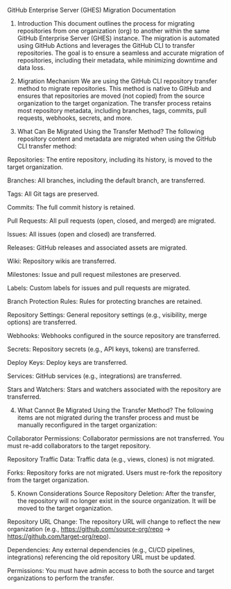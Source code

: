 GitHub Enterprise Server (GHES) Migration Documentation
1. Introduction
This document outlines the process for migrating repositories from one organization (org) to another within the same GitHub Enterprise Server (GHES) instance. The migration is automated using GitHub Actions and leverages the GitHub CLI to transfer repositories. The goal is to ensure a seamless and accurate migration of repositories, including their metadata, while minimizing downtime and data loss.

2. Migration Mechanism
We are using the GitHub CLI repository transfer method to migrate repositories. This method is native to GitHub and ensures that repositories are moved (not copied) from the source organization to the target organization. The transfer process retains most repository metadata, including branches, tags, commits, pull requests, webhooks, secrets, and more.

3. What Can Be Migrated Using the Transfer Method?
The following repository content and metadata are migrated when using the GitHub CLI transfer method:

Repositories: The entire repository, including its history, is moved to the target organization.

Branches: All branches, including the default branch, are transferred.

Tags: All Git tags are preserved.

Commits: The full commit history is retained.

Pull Requests: All pull requests (open, closed, and merged) are migrated.

Issues: All issues (open and closed) are transferred.

Releases: GitHub releases and associated assets are migrated.

Wiki: Repository wikis are transferred.

Milestones: Issue and pull request milestones are preserved.

Labels: Custom labels for issues and pull requests are migrated.

Branch Protection Rules: Rules for protecting branches are retained.

Repository Settings: General repository settings (e.g., visibility, merge options) are transferred.

Webhooks: Webhooks configured in the source repository are transferred.

Secrets: Repository secrets (e.g., API keys, tokens) are transferred.

Deploy Keys: Deploy keys are transferred.

Services: GitHub services (e.g., integrations) are transferred.

Stars and Watchers: Stars and watchers associated with the repository are transferred.

4. What Cannot Be Migrated Using the Transfer Method?
The following items are not migrated during the transfer process and must be manually reconfigured in the target organization:

Collaborator Permissions: Collaborator permissions are not transferred. You must re-add collaborators to the target repository.

Repository Traffic Data: Traffic data (e.g., views, clones) is not migrated.

Forks: Repository forks are not migrated. Users must re-fork the repository from the target organization.

5. Known Considerations
Source Repository Deletion: After the transfer, the repository will no longer exist in the source organization. It will be moved to the target organization.

Repository URL Change: The repository URL will change to reflect the new organization (e.g., https://github.com/source-org/repo → https://github.com/target-org/repo).

Dependencies: Any external dependencies (e.g., CI/CD pipelines, integrations) referencing the old repository URL must be updated.

Permissions: You must have admin access to both the source and target organizations to perform the transfer.
